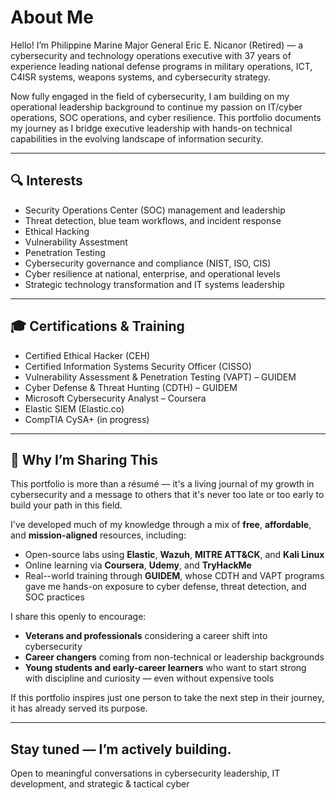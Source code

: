# About Me

Hello! I’m Philippine Marine Major General Eric E. Nicanor (Retired) — a cybersecurity and technology operations executive with 37 years of experience leading national defense programs in military operations, ICT, C4ISR systems, weapons systems, and cybersecurity strategy.

Now fully engaged in the field of cybersecurity, I am building on my operational leadership background to continue my passion on IT/cyber operations, SOC operations, and cyber resilience. This portfolio documents my journey as I bridge executive leadership with hands-on technical capabilities in the evolving landscape of information security.

---

## 🔍 Interests

- Security Operations Center (SOC) management and leadership  
- Threat detection, blue team workflows, and incident response
- Ethical Hacking
- Vulnerability Assestment
- Penetration Testing  
- Cybersecurity governance and compliance (NIST, ISO, CIS)  
- Cyber resilience at national, enterprise, and operational levels  
- Strategic technology transformation and IT systems leadership  

---

## 🎓 Certifications & Training

- Certified Ethical Hacker (CEH)
- Certified Information Systems Security Officer (CISSO)
- Vulnerability Assessment & Penetration Testing (VAPT) – GUIDEM
- Cyber Defense & Threat Hunting (CDTH) – GUIDEM
- Microsoft Cybersecurity Analyst – Coursera
- Elastic SIEM (Elastic.co)
- CompTIA CySA+ (in progress)

---

## 🌱 Why I’m Sharing This

This portfolio is more than a résumé — it's a living journal of my growth in cybersecurity and a message to others that it's never too late or too early to build your path in this field.

I've developed much of my knowledge through a mix of **free**, **affordable**, and **mission-aligned** resources, including:

- Open-source labs using **Elastic**, **Wazuh**, **MITRE ATT&CK**, and **Kali Linux**
- Online learning via **Coursera**, **Udemy**, and **TryHackMe**
- Real--world training through **GUIDEM**, whose CDTH and VAPT programs gave me hands-on exposure to cyber defense, threat detection, and SOC practices

I share this openly to encourage:
- **Veterans and professionals** considering a career shift into cybersecurity
- **Career changers** coming from non-technical or leadership backgrounds
- **Young students and early-career learners** who want to start strong with discipline and curiosity — even without expensive tools

If this portfolio inspires just one person to take the next step in their journey, it has already served its purpose.

---

## Stay tuned — I’m actively building.  
Open to meaningful conversations in cybersecurity leadership, IT development, and strategic & tactical cyber
